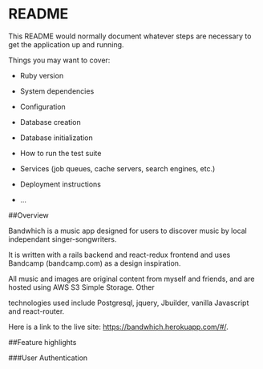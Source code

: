 # README

This README would normally document whatever steps are necessary to get the
application up and running.

Things you may want to cover:

* Ruby version

* System dependencies

* Configuration

* Database creation

* Database initialization

* How to run the test suite

* Services (job queues, cache servers, search engines, etc.)

* Deployment instructions

* ...

##Overview 

Bandwhich is a music app designed for users to discover music by local independant singer-songwriters.  

It is written with a rails backend and react-redux frontend and uses Bandcamp (bandcamp.com) as a design inspiration.

All music and images are original content from myself and friends, and are hosted using AWS S3 Simple Storage.  Other 

technologies used include Postgresql, jquery, Jbuilder, vanilla Javascript and react-router.

Here is a link to the live site: https://bandwhich.herokuapp.com/#/.


##Feature highlights 

###User Authentication 


###




